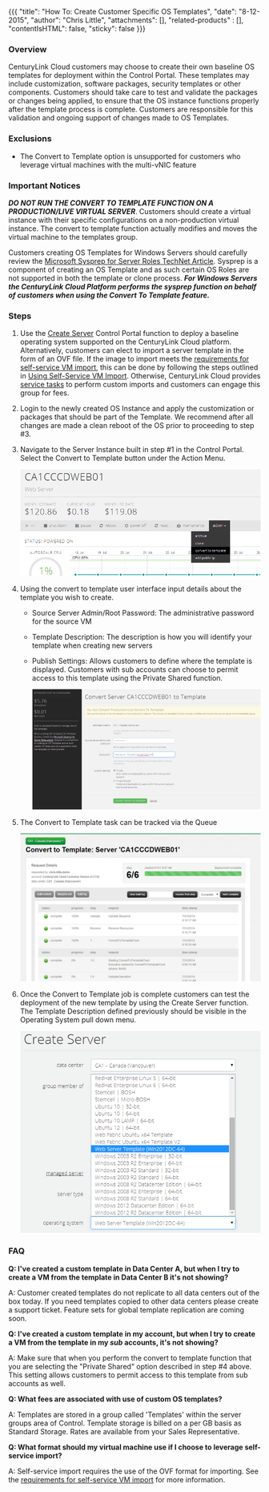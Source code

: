 {{{
  "title": "How To:  Create Customer Specific OS Templates",
  "date": "8-12-2015",
  "author": "Chris Little",
  "attachments": [],
  "related-products" : [],
  "contentIsHTML": false,
  "sticky": false
}}}

### Overview

CenturyLink Cloud customers may choose to create their own baseline OS templates for deployment within the Control Portal. These templates may include customization, software packages, security templates or other components. Customers should take care to test and validate the packages or changes being applied, to ensure that the OS instance functions properly after the template process is complete. Customers are responsible for this validation and ongoing support of changes made to OS Templates.

### Exclusions

* The Convert to Template option is unsupported for customers who leverage virtual machines with the multi-vNIC feature

### Important Notices

**_DO NOT RUN THE CONVERT TO TEMPLATE FUNCTION ON A PRODUCTION/LIVE VIRTUAL SERVER_**. Customers should create a virtual instance with their specific configurations on a non-production virtual instance. The convert to template function actually modifies and moves the virtual machine to the templates group.

Customers creating OS Templates for Windows Servers should carefully review the [Microsoft Sysprep for Server Roles TechNet Article](//technet.microsoft.com/en-us/library/hh824835.aspx). Sysprep is a component of creating an OS Template and as such certain OS Roles are not supported in both the template or clone process. **_For Windows Servers the CenturyLink Cloud Platform performs the sysprep function on behalf of customers when using the Convert To Template feature._**

### Steps

1. Use the [Create Server](../Servers/creating-a-new-enterprise-cloud-server.md) Control Portal function to deploy a baseline operating system supported on the CenturyLink Cloud platform. Alternatively, customers can elect to import a server template in the form of an OVF file. If the image to import meets the [requirements for self-service VM import](../Servers/self-service-vm-import-ovf-requirements.md), this can be done by following the steps outlined in [Using Self-Service VM Import](../Servers/using-self-service-vm-import.md). Otherwise, CenturyLink Cloud provides [service tasks](//www.ctl.io/products/support/service-tasks) to perform custom imports and customers can engage this group for fees.

2. Login to the newly created OS Instance and apply the customization or packages that should be part of the Template. We recommend after all changes are made a clean reboot of the OS prior to proceeding to step #3.

3. Navigate to the Server Instance built in step #1 in the Control Portal. Select the Convert to Template button under the Action Menu.

    ![Select Convert to Template](../images/how-to-create-customer-specific-os-templates-01.png)

4. Using the convert to template user interface input details about the template you wish to create.

    - Source Server Admin/Root Password:  The administrative password for the source VM
    - Template Description: The description is how you will identify your template when creating new servers
    - Publish Settings: Allows customers to define where the template is displayed. Customers with sub accounts can choose to permit access to this template using the Private Shared function.

      ![Convert to template UI](../images/how-to-create-customer-specific-os-templates-02.png)

5. The Convert to Template task can be tracked via the Queue

    ![Queue for Job](../images/how-to-create-customer-specific-os-templates-03.png)

6. Once the Convert to Template job is complete customers can test the deployment of the new template by using the Create Server function. The Template Description defined previously should be visible in the Operating System pull down menu.

    ![Deploy Template](../images/how-to-create-customer-specific-os-templates-04.png)

### FAQ

**Q: I've created a custom template in Data Center A, but when I try to create a VM from the template in Data Center B it's not showing?**

A: Customer created templates do not replicate to all data centers out of the box today. If you need templates copied to other data centers please create a support ticket. Feature sets for global template replication are coming soon.

**Q: I've created a custom template in my account, but when I try to create a VM from the template in my _sub_ accounts, it's not showing?**

A: Make sure that when you perform the convert to template function that you are selecting the "Private Shared" option described in step #4 above. This setting allows customers to permit access to this template from sub accounts as well.

**Q: What fees are associated with use of custom OS templates?**

A: Templates are stored in a group called 'Templates' within the server groups area of Control. Template storage is billed on a per GB basis as Standard Storage. Rates are available from your Sales Representative.

**Q: What format should my virtual machine use if I choose to leverage  self-service import?**

A: Self-service import requires the use of the OVF format for importing. See the [requirements for self-service VM import](../Servers/self-service-vm-import-ovf-requirements.md) for more information.

